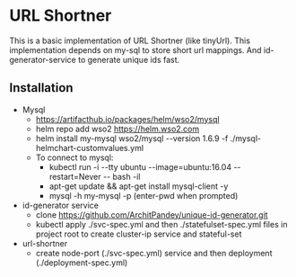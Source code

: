 # URL Shortner

This is a basic implementation of URL Shortner (like tinyUrl). This implementation depends on my-sql to store short url mappings. And id-generator-service to generate unique ids fast.

## Installation
- Mysql
  - https://artifacthub.io/packages/helm/wso2/mysql 
  - helm repo add wso2 https://helm.wso2.com
  - helm install my-mysql wso2/mysql --version 1.6.9 -f ./mysql-helmchart-customvalues.yml
  - To connect to mysql: 
    - kubectl run -i --tty ubuntu --image=ubuntu:16.04 --restart=Never -- bash -il
    - apt-get update && apt-get install mysql-client -y
    - mysql -h my-mysql -p (enter-pwd when prompted)
- id-generator service
  - clone https://github.com/ArchitPandey/unique-id-generator.git
  - kubectl apply ./svc-spec.yml and then ./statefulset-spec.yml files in project root to create cluster-ip service and stateful-set
- url-shortner
  - create node-port (./svc-spec.yml) service and then deployment (./deployment-spec.yml) 